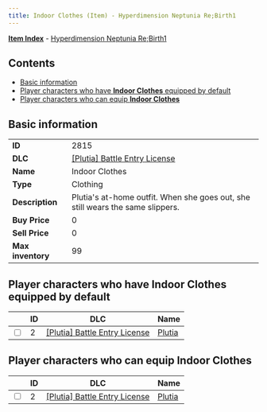 ```yaml
---
title: Indoor Clothes (Item) - Hyperdimension Neptunia Re;Birth1
---
```


[**Item Index**](/neptunia/rb1/item/index.html) - [Hyperdimension Neptunia Re;Birth1](/neptunia/rb1)

## Contents

- [Basic information](#basic-information)
- [Player characters who have **Indoor Clothes** equipped by default](#player-characters-who-have-indoor-clothes-equipped-by-default)
- [Player characters who can equip **Indoor Clothes**](#player-characters-who-can-equip-indoor-clothes)
## Basic information

|   |   |
| -- | -- |
| **ID** | 2815 |
| **DLC** | [[Plutia] Battle Entry License](/neptunia/rb1/dlc/7-plutia.html) |
| **Name** | Indoor Clothes |
| **Type** | Clothing |
| **Description** | Plutia's at-home outfit. When she goes out, she still wears the same slippers. |
| **Buy Price** | 0 |
| **Sell Price** | 0 |
| **Max inventory** | 99 |


## Player characters who have **Indoor Clothes** equipped by default

|    | ID | DLC | Name |
| -- | -- | --- | ---- |
| <input type="checkbox" id="rb1-player-7-2" class="trackbox" /> | 2 | [[Plutia] Battle Entry License](/neptunia/rb1/dlc/7-plutia.html) | [Plutia](/neptunia/rb1/player/7-2-plutia.html) |


## Player characters who can equip **Indoor Clothes**

|    | ID | DLC | Name |
| -- | -- | --- | ---- |
| <input type="checkbox" id="rb1-player-7-2" class="trackbox" /> | 2 | [[Plutia] Battle Entry License](/neptunia/rb1/dlc/7-plutia.html) | [Plutia](/neptunia/rb1/player/7-2-plutia.html) |
